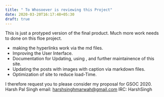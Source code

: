 ```yaml
---
title: " To Whosoever is reviewing this Project"
date: 2020-03-20T16:17:48+05:30
draft: true
---
```


This is just a protyped version of the final product. Much more work needs to done on this floe project. 
- making the hyperlinks work via the md files.
- Improving the User Interface.
- Documentation for Updating, using , and further maintainence of this site.
- Updating the posts with images with caption via markdown files.
- Optimization of site to reduce load-Time.

I therefore request you to please consider my proposal for GSOC 2020.
Harsh Pal Singh
email: harshsinghmarwah@gmail.com
IRC: HarshSingh
<!-- ![This is an image](/images/favicon.ico) -->


<!-- {{< img src="images/favicon.ico" >}} -->

